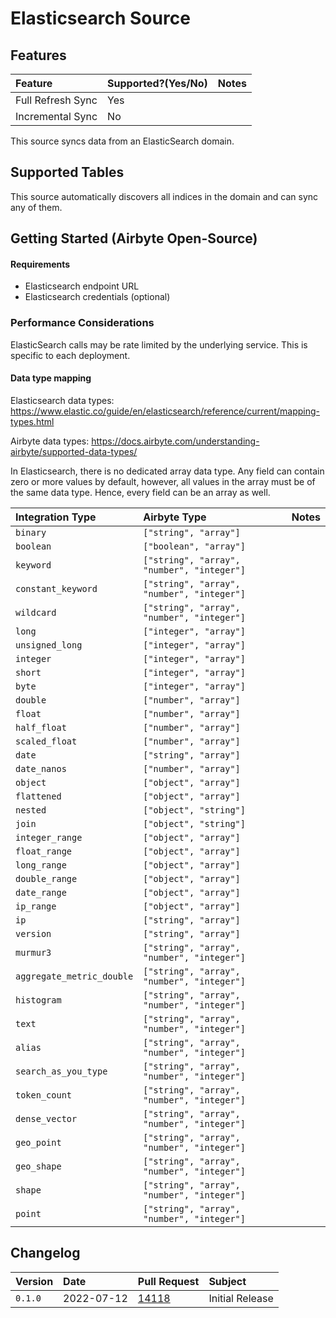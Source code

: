 # Elasticsearch Source

## Features

| Feature | Supported?\(Yes/No\) | Notes |
| :--- | :--- | :--- |
| Full Refresh Sync | Yes |  |
| Incremental Sync | No |  |

This source syncs data from an ElasticSearch domain.

## Supported Tables

This source automatically discovers all indices in the domain and can sync any of them.

## Getting Started \(Airbyte Open-Source\)

#### Requirements

* Elasticsearch endpoint URL
* Elasticsearch credentials (optional)

### Performance Considerations

ElasticSearch calls may be rate limited by the underlying service.
This is specific to each deployment.

#### Data type mapping

Elasticsearch data types: https://www.elastic.co/guide/en/elasticsearch/reference/current/mapping-types.html

Airbyte data types: https://docs.airbyte.com/understanding-airbyte/supported-data-types/

In Elasticsearch, there is no dedicated array data type.
Any field can contain zero or more values by default, however,
all values in the array must be of the same data type. Hence, every field can be an array as well.

| Integration Type          | Airbyte Type                               | Notes |
|:--------------------------|:-------------------------------------------|:-----|
| `binary`                  | `["string", "array"]`                      |      |
| `boolean`                 | `["boolean", "array"]`                     |      |
| `keyword`                 | `["string", "array", "number", "integer"]` |      |
| `constant_keyword`        | `["string", "array", "number", "integer"]` |      |
| `wildcard`                | `["string", "array", "number", "integer"]` |      |
| `long`                    | `["integer", "array"]`                     |      |
| `unsigned_long`           | `["integer", "array"]`                     |      |
| `integer`                 | `["integer", "array"]`                     |      |
| `short`                   | `["integer", "array"]`                     |      |
| `byte`                    | `["integer", "array"]`                     |      |
| `double`                  | `["number", "array"]`                      |      |
| `float`                   | `["number", "array"]`                      |      |
| `half_float`              | `["number", "array"]`                      |      |
| `scaled_float`            | `["number", "array"]`                      |      |
| `date`                    | `["string", "array"]`                      |      |
| `date_nanos`              | `["number", "array"]`                      |      |
| `object`                  | `["object", "array"]`                      |      |
| `flattened`               | `["object", "array"]`                      |      |
| `nested`                  | `["object", "string"]`                     |      |
| `join`                    | `["object", "string"]`                     |      |
| `integer_range`           | `["object", "array"]`                      |      |
| `float_range`             | `["object", "array"]`                      |      |
| `long_range`              | `["object", "array"]`                      |      |
| `double_range`            | `["object", "array"]`                      |      |
| `date_range`              | `["object", "array"]`                      |      |
| `ip_range`                | `["object", "array"]`                      |      |
| `ip`                      | `["string", "array"]`                      |      |
| `version`                 | `["string", "array"]`                      |      |
| `murmur3`                 | `["string", "array", "number", "integer"]` |      |
| `aggregate_metric_double` | `["string", "array", "number", "integer"]` |      |
| `histogram`               | `["string", "array", "number", "integer"]` |      |
| `text`                    | `["string", "array", "number", "integer"]` |      |
| `alias`                   | `["string", "array", "number", "integer"]` |      |
| `search_as_you_type`      | `["string", "array", "number", "integer"]` |      |
| `token_count`             | `["string", "array", "number", "integer"]` |      |
| `dense_vector`            | `["string", "array", "number", "integer"]` |      |
| `geo_point`               | `["string", "array", "number", "integer"]` |      |
| `geo_shape`               | `["string", "array", "number", "integer"]` |      |
| `shape`                   | `["string", "array", "number", "integer"]` |      |
| `point`                   | `["string", "array", "number", "integer"]` |      |




## Changelog
| Version | Date | Pull Request | Subject |
|:--------| :--- | :--- | :--- |
| `0.1.0` | 2022-07-12 | [14118](https://github.com/airbytehq/airbyte/pull/14118) | Initial Release |
